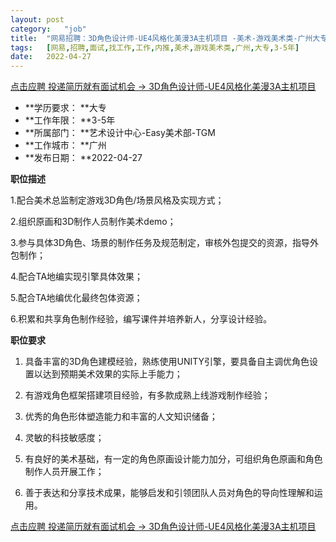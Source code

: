 ```yaml
---
layout:	post
category:	"job"
title:	"网易招聘：3D角色设计师-UE4风格化美漫3A主机项目 -美术-游戏美术类-广州大专3-5年"
tags:	[网易,招聘,面试,找工作,工作,内推,美术,游戏美术类,广州,大专,3-5年]
date:	2022-04-27
---
```


[点击应聘 投递简历就有面试机会 ->  3D角色设计师-UE4风格化美漫3A主机项目 ](http://mobile.bole.netease.com/bole/boleDetail?id=33718&employeeId=346f03c3cda5f04c&key=all)



- **学历要求： **大专
- **工作年限： **3-5年
- **所属部门： **艺术设计中心-Easy美术部-TGM
- **工作城市： **广州
- **发布日期： **2022-04-27



**职位描述**

1.配合美术总监制定游戏3D角色/场景风格及实现方式；

2.组织原画和3D制作人员制作美术demo；

3.参与具体3D角色、场景的制作任务及规范制定，审核外包提交的资源，指导外包制作；

4.配合TA地编实现引擎具体效果；

5.配合TA地编优化最终包体资源；

6.积累和共享角色制作经验，编写课件并培养新人，分享设计经验。



**职位要求**

1. 具备丰富的3D角色建模经验，熟练使用UNITY引擎，要具备自主调优角色设置以达到预期美术效果的实际上手能力；

2. 有游戏角色框架搭建项目经验，有多款成熟上线游戏制作经验；

3. 优秀的角色形体塑造能力和丰富的人文知识储备；

4. 灵敏的科技敏感度；

5. 有良好的美术基础，有一定的角色原画设计能力加分，可组织角色原画和角色制作人员开展工作；

6. 善于表达和分享技术成果，能够启发和引领团队人员对角色的导向性理解和运用。



[点击应聘 投递简历就有面试机会 ->  3D角色设计师-UE4风格化美漫3A主机项目 ](http://mobile.bole.netease.com/bole/boleDetail?id=33718&employeeId=346f03c3cda5f04c&key=all)